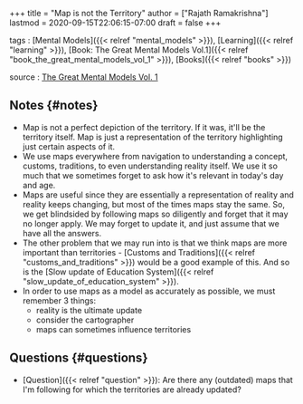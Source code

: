 +++
title = "Map is not the Territory"
author = ["Rajath Ramakrishna"]
lastmod = 2020-09-15T22:06:15-07:00
draft = false
+++

tags
: [Mental Models]({{< relref "mental_models" >}}), [Learning]({{< relref "learning" >}}), [Book: The Great Mental Models Vol.1]({{< relref "book_the_great_mental_models_vol_1" >}}), [Books]({{< relref "books" >}})

source
: [The Great Mental Models Vol. 1](https://www.amazon.com/Great-Mental-Models-Thinking-Concepts-ebook/dp/B07P79P8ST)


## Notes {#notes}

-   Map is not a perfect depiction of the territory. If it was, it'll be the territory itself. Map is just a representation of the territory highlighting just certain aspects of it.
-   We use maps everywhere from navigation to understanding a concept, customs, traditions, to even understanding reality itself. We use it so much that we sometimes forget to ask how it's relevant in today's day and age.
-   Maps are useful since they are essentially a representation of reality and reality keeps changing, but most of the times maps stay the same. So, we get blindsided by following maps so diligently and forget that it may no longer apply. We may forget to update it, and just assume that we have all the answers.
-   The other problem that we may run into is that we think maps are more important than territories - [Customs and Traditions]({{< relref "customs_and_traditions" >}}) would be a good example of this. And so is the [Slow update of Education System]({{< relref "slow_update_of_education_system" >}}).
-   In order to use maps as a model as accurately as possible, we must remember 3 things:
    -   reality is the ultimate update
    -   consider the cartographer
    -   maps can sometimes influence territories


## Questions {#questions}

-   [Question]({{< relref "question" >}}): Are there any (outdated) maps that I'm following for which the territories are already updated?
